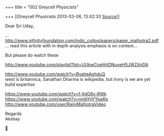 +++
title = "002 Greycell Physicists"

+++
[[Greycell Physicists	2013-03-06, 13:42:33 [Source](https://groups.google.com/g/samskrita/c/Leb8k1oriM4)]]



Dear Sri Uday,  
  
... <http://www.infinityfoundation.com/indic_colloq/papers/paper_malhotra2.pdf> ... read this article with in depth analysis emphasis is on context...  
  
But please do watch these  
  
<http://www.youtube.com/playlist?list=UUkwCoehhIDNuoeH5JWZ4nDA>  
  
<http://www.youtube.com/watch?v=ByaheAphduQ>  
west is britannica, Sanathan Dharma is wikipedia, but irony is we are yet build expertise  
  
<https://www.youtube.com/watch?v=f-XdG6v-RWk>  
<https://www.youtube.com/watch?v=nmbYnYYpa6g>  
<http://www.youtube.com/user/RajivMalhotraVideo>  
  
  
Regards  
Akshay



